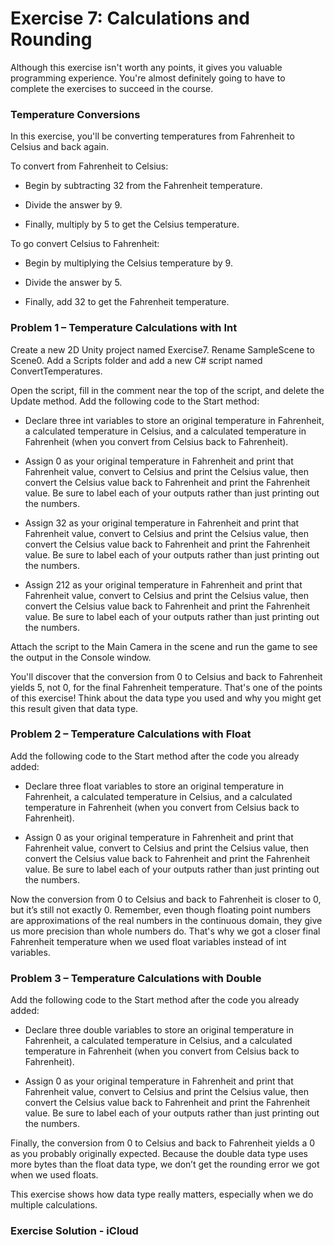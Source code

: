 # Exercise 7: Calculations and Rounding
Although this exercise isn't worth any points, it gives you valuable programming experience. You're almost definitely going to have to complete the exercises to succeed in the course.

### Temperature Conversions

In this exercise, you'll be converting temperatures from Fahrenheit to Celsius and back again.

To convert from Fahrenheit to Celsius:

 - Begin by subtracting 32 from the Fahrenheit temperature.

 - Divide the answer by 9.

 - Finally, multiply by 5 to get the Celsius temperature.

To go convert Celsius to Fahrenheit:

 - Begin by multiplying the Celsius temperature by 9.

 - Divide the answer by 5.

 - Finally, add 32 to get the Fahrenheit temperature.

### Problem 1 – Temperature Calculations with Int

Create a new 2D Unity project named Exercise7. Rename SampleScene to Scene0. Add a Scripts folder and add a new C# script named ConvertTemperatures. 

Open the script, fill in the comment near the top of the script, and delete the Update method. Add the following code to the Start method:

 - Declare three int variables to store an original temperature in Fahrenheit, a calculated temperature in Celsius, and a calculated temperature in Fahrenheit (when you convert from Celsius back to Fahrenheit).

 - Assign 0 as your original temperature in Fahrenheit and print that Fahrenheit value, convert to Celsius and print the Celsius value, then convert the Celsius value back to Fahrenheit and print the Fahrenheit value. Be sure to label each of your outputs rather than just printing out the numbers.

 - Assign 32 as your original temperature in Fahrenheit and print that Fahrenheit value, convert to Celsius and print the Celsius value, then convert the Celsius value back to Fahrenheit and print the Fahrenheit value. Be sure to label each of your outputs rather than just printing out the numbers.

 - Assign 212 as your original temperature in Fahrenheit and print that Fahrenheit value, convert to Celsius and print the Celsius value, then convert the Celsius value back to Fahrenheit and print the Fahrenheit value. Be sure to label each of your outputs rather than just printing out the numbers.

Attach the script to the Main Camera in the scene and run the game to see the output in the Console window.

You'll discover that the conversion from 0 to Celsius and back to Fahrenheit yields 5, not 0, for the final Fahrenheit temperature. That's one of the points of this exercise! Think about the data type you used and why you might get this result given that data type.

### Problem 2 – Temperature Calculations with Float

Add the following code to the Start method after the code you already added:

 - Declare three float variables to store an original temperature in Fahrenheit, a calculated temperature in Celsius, and a calculated temperature in Fahrenheit (when you convert from Celsius back to Fahrenheit).

 - Assign 0 as your original temperature in Fahrenheit and print that Fahrenheit value, convert to Celsius and print the Celsius value, then convert the Celsius value back to Fahrenheit and print the Fahrenheit value. Be sure to label each of your outputs rather than just printing out the numbers.

Now the conversion from 0 to Celsius and back to Fahrenheit is closer to 0, but it’s still not exactly 0. Remember, even though floating point numbers are approximations of the real numbers in the continuous domain, they give us more precision than whole numbers do. That's why we got a closer final Fahrenheit temperature when we used float variables instead of int variables.

### Problem 3 – Temperature Calculations with Double

Add the following code to the Start method after the code you already added:

 - Declare three double variables to store an original temperature in Fahrenheit, a calculated temperature in Celsius, and a calculated temperature in Fahrenheit (when you convert from Celsius back to Fahrenheit).

 - Assign 0 as your original temperature in Fahrenheit and print that Fahrenheit value, convert to Celsius and print the Celsius value, then convert the Celsius value back to Fahrenheit and print the Fahrenheit value. Be sure to label each of your outputs rather than just printing out the numbers.

Finally, the conversion from 0 to Celsius and back to Fahrenheit yields a 0 as you probably originally expected. Because the double data type uses more bytes than the float data type, we don’t get the rounding error we got when we used floats.  

This exercise shows how data type really matters, especially when we do multiple calculations.

### Exercise Solution - iCloud
